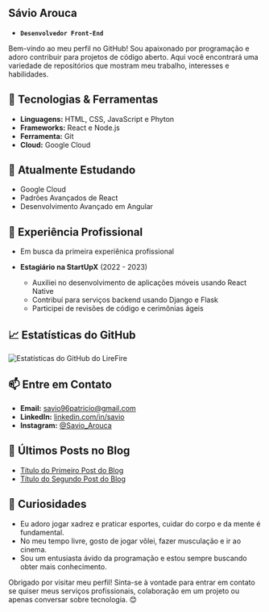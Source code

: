 ## Sávio Arouca
- **`Desenvolvedor Front-End`**

Bem-vindo ao meu perfil no GitHub! Sou apaixonado por programação e adoro contribuir para projetos de código aberto. Aqui você encontrará uma variedade de repositórios que mostram meu trabalho, interesses e habilidades.

## 🔧 Tecnologias & Ferramentas

- **Linguagens:** HTML, CSS, JavaScript e Phyton
- **Frameworks:** React e Node.js
- **Ferramenta:** Git
- **Cloud:** Google Cloud

## 🌱 Atualmente Estudando

- Google Cloud
- Padrões Avançados de React
- Desenvolvimento Avançado em Angular

## 💼 Experiência Profissional

  - Em busca da primeira experiênica profissional

- **Estagiário na StartUpX** (2022 - 2023)
  - Auxiliei no desenvolvimento de aplicações móveis usando React Native
  - Contribuí para serviços backend usando Django e Flask
  - Participei de revisões de código e cerimônias ágeis

## 📈 Estatísticas do GitHub

![Estatísticas do GitHub do LireFire](https://github-readme-stats.vercel.app/api?username=LireFire&show_icons=true&theme=radical)

## 📫 Entre em Contato

- **Email:** savio96patricio@gmail.com
- **LinkedIn:** [linkedin.com/in/savio](https://www.linkedin.com/in/sávio-arouca-942434226/)
- **Instagram:** [@Savio_Arouca](https://www.instagram.com/savio_arouca?igsh=M2dueGZ0c3M0a2ty)

## 📝 Últimos Posts no Blog

<!-- BLOG-POST-LIST:START -->
- [Título do Primeiro Post do Blog](https://yourblog.com/first-post)
- [Título do Segundo Post do Blog](https://yourblog.com/second-post)
<!-- BLOG-POST-LIST:END -->

## 🎯 Curiosidades

- Eu adoro jogar xadrez e praticar esportes, cuidar do corpo e da mente é fundamental.
- No meu tempo livre, gosto de jogar vôlei, fazer musculação e ir ao cinema.
- Sou um entusiasta ávido da programação e estou sempre buscando obter mais conhecimento.

Obrigado por visitar meu perfil! Sinta-se à vontade para entrar em contato se quiser meus serviços profissionais, colaboração em um projeto ou apenas conversar sobre tecnologia. 😊
